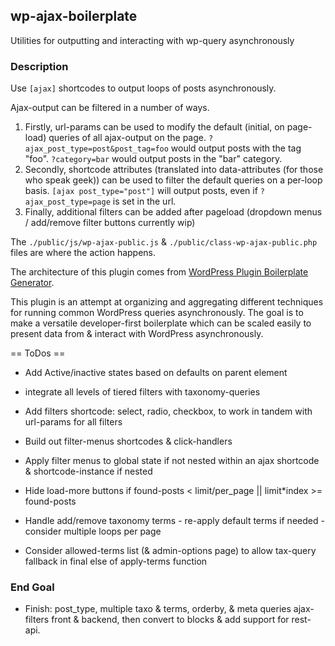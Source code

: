 
## wp-ajax-boilerplate

Utilities for outputting and interacting with wp-query asynchronously

### Description

Use `[ajax]` shortcodes to output loops of posts asynchronously.

Ajax-output can be filtered in a number of ways.
1. Firstly, url-params can be used to modify the default (initial, on page-load) queries of all ajax-output on the page. `?ajax_post_type=post&post_tag=foo` would output posts with the tag "foo". `?category=bar` would output posts in the "bar" category.
2. Secondly, shortcode attributes (translated into data-attributes (for those who speak geek)) can be used to filter the default queries on a per-loop basis. `[ajax post_type="post"]` will output posts, even if `?ajax_post_type=page` is set in the url.
3. Finally, additional filters can be added after pageload (dropdown menus / add/remove filter buttons currently wip)

The `./public/js/wp-ajax-public.js` & `./public/class-wp-ajax-public.php` files are where the action happens.

The architecture of this plugin comes from [WordPress Plugin Boilerplate Generator](https://wppb.me/).

This plugin is an attempt at organizing and aggregating different techniques for running common WordPress queries asynchronously. The goal is to make a versatile developer-first boilerplate which can be scaled easily to present data from & interact with WordPress asynchronously.

== ToDos ==

- Add Active/inactive states based on defaults on parent element
- integrate all levels of tiered filters with taxonomy-queries

- Add filters shortcode: select, radio, checkbox, to work in tandem with url-params for all filters
- Build out filter-menus shortcodes & click-handlers
- Apply filter menus to global state if not nested within an ajax shortcode & shortcode-instance if nested
- Hide load-more buttons if found-posts < limit/per_page || limit*index >= found-posts
- Handle add/remove taxonomy terms - re-apply default terms if needed - consider multiple loops per page
- Consider allowed-terms list (& admin-options page) to allow tax-query fallback in final else of apply-terms function

### End Goal

- Finish: post_type, multiple taxo & terms, orderby, & meta queries ajax-filters front & backend, then convert to blocks & add support for rest-api.
